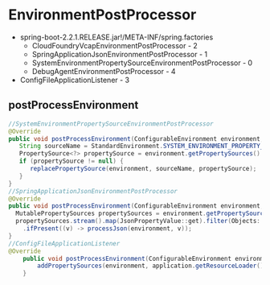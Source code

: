 # EnvironmentPostProcessor
- spring-boot-2.2.1.RELEASE.jar!/META-INF/spring.factories
    - CloudFoundryVcapEnvironmentPostProcessor - 2
    - SpringApplicationJsonEnvironmentPostProcessor - 1
    - SystemEnvironmentPropertySourceEnvironmentPostProcessor - 0
    - DebugAgentEnvironmentPostProcessor - 4
- ConfigFileApplicationListener - 3

## postProcessEnvironment

```java
//SystemEnvironmentPropertySourceEnvironmentPostProcessor
@Override
public void postProcessEnvironment(ConfigurableEnvironment environment, SpringApplication application) {
   String sourceName = StandardEnvironment.SYSTEM_ENVIRONMENT_PROPERTY_SOURCE_NAME;
   PropertySource<?> propertySource = environment.getPropertySources().get(sourceName);
   if (propertySource != null) {
      replacePropertySource(environment, sourceName, propertySource);
   }
}
//SpringApplicationJsonEnvironmentPostProcessor
@Override
public void postProcessEnvironment(ConfigurableEnvironment environment, SpringApplication application) {
  MutablePropertySources propertySources = environment.getPropertySources();
  propertySources.stream().map(JsonPropertyValue::get).filter(Objects::nonNull).findFirst()
    .ifPresent((v) -> processJson(environment, v));
}
//ConfigFileApplicationListener
@Override
	public void postProcessEnvironment(ConfigurableEnvironment environment, SpringApplication application) {
		addPropertySources(environment, application.getResourceLoader());
	}
```